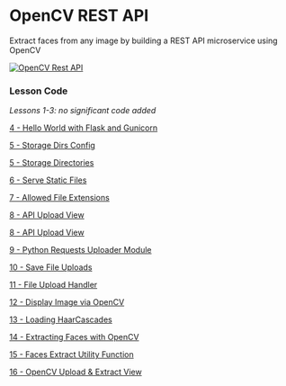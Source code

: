 # OpenCV REST API 
Extract faces from any image by building a REST API microservice using OpenCV

[![OpenCV Rest API](https://static.codingforentrepreneurs.com/media/cfe-blog/opencv-python-extract-faces-rest-api-flask/OpenCV_Rest_API_Post.jpg)](https://www.codingforentrepreneurs.com/blog/opencv-python-extract-faces-rest-api-flask)

### Lesson Code
_Lessons 1-3: no significant code added_

[4 - Hello World with Flask and Gunicorn](../../tree/6ce8b1de0cc0c01d124a07474ab1d8a8fd893e47/)

[5 - Storage Dirs Config](../../tree/36b1ec6cccb87889637472f279cbe7158c6478d3/)

[5 - Storage Directories](../../tree/9590363c26e1432b3cf867c5f49fddbebe03812f/)

[6 - Serve Static Files](../../tree/306968d873525372e625e91a52451fdc959a7c4b/)

[7 - Allowed File Extensions](../../tree/d6714fee46f38409ce8b447d9b2d09d293969c99/)

[8 - API Upload View](../../tree/482aee80b864bb97adc5498ec4bdf56b82467103/)

[8 - API Upload View](../../tree/d710d1248f49aad1976726ef0c4c16e0a00ab01d/)

[9 - Python Requests Uploader Module](../../tree/9967df45f99f953f72ff7a70601cbaa8d077e62f/)

[10 - Save File Uploads](../../tree/c32bf9c0687204b8442105f1984e84e9baa7644f/)

[11 - File Upload Handler](../../tree/c50fa1451fb5a2a0d01e3d02a08bbc0b243da48f/)

[12 - Display Image via OpenCV](../../tree/25d5886a30daba7308c63bf58e55fcf9c8f13d60/)

[13 - Loading HaarCascades](../../tree/7497151a3f65a4376f6a29c513f01a9fe5bb43aa/)

[14 - Extracting Faces with OpenCV](../../tree/2a91f5e480b0d0918f263baa16e4abcecd412811/)

[15 - Faces Extract Utility Function](../../tree/3bd3ad9eab4cbf8137d502b419e5bf5ec478cd7c/)

[16 - OpenCV Upload & Extract View](../../tree/de624f4c6582a4181a987117fa542a48ddb4b830/)

